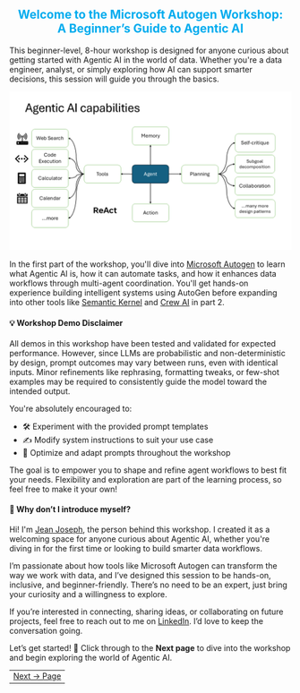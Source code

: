 <div align="center" style="color:#00acee">
  <h2>Welcome to the Microsoft Autogen Workshop:<br>A Beginner’s Guide to Agentic AI</h2>
</div>

This beginner-level, 8-hour workshop is designed for anyone curious about getting started with Agentic AI in the world of data. Whether you're a data engineer, analyst, or simply exploring how AI can support smarter decisions, this session will guide you through the basics. 

![](../docs/images/autogen-live-session.png)

In the first part of the workshop, you'll dive into [Microsoft Autogen](https://microsoft.github.io/autogen/stable/index.html) to learn what Agentic AI is, how it can automate tasks, and how it enhances data workflows through multi-agent coordination. You'll get hands-on experience building intelligent systems using AutoGen before expanding into other tools like [Semantic Kernel](https://github.com/microsoft/semantic-kernel) and [Crew AI](https://www.crewai.com/) in part 2.

#### 💡 Workshop Demo Disclaimer

All demos in this workshop have been tested and validated for expected performance. However, since LLMs are probabilistic and non-deterministic by design, prompt outcomes may vary between runs, even with identical inputs. Minor refinements like rephrasing, formatting tweaks, or few-shot examples may be required to consistently guide the model toward the intended output.

You're absolutely encouraged to:

- 🛠 Experiment with the provided prompt templates  
- ✍️ Modify system instructions to suit your use case  
- 🚀 Optimize and adapt prompts throughout the workshop

The goal is to empower you to shape and refine agent workflows to best fit your needs. Flexibility and exploration are part of the learning process, so feel free to make it your own!

#### 👋 Why don’t I introduce myself?

Hi! I'm <a href="https://datadrivencommunity.com/About-Jean-Joseph.html" target="_blank">Jean Joseph</a>, the person behind this workshop. I created it as a welcoming space for anyone curious about Agentic AI, whether you're diving in for the first time or looking to build smarter data workflows.

I’m passionate about how tools like Microsoft Autogen can transform the way we work with data, and I’ve designed this session to be hands-on, inclusive, and beginner-friendly. There’s no need to be an expert, just bring your curiosity and a willingness to explore.

If you’re interested in connecting, sharing ideas, or collaborating on future projects, feel free to reach out to me on <a href="https://www.linkedin.com/in/jeandjoseph/" target="_blank">LinkedIn</a>. I’d love to keep the conversation going.


Let’s get started! 🌟 Click through to the **Next page** to dive into the workshop and begin exploring the world of Agentic AI.

<table width="100%">
  <tr>
    <td align="right" style="white-space: nowrap;">
        <a href="../docs/pages/EnvConfiguration.md">Next → Page</a>
    </td>
  </tr>
</table>
